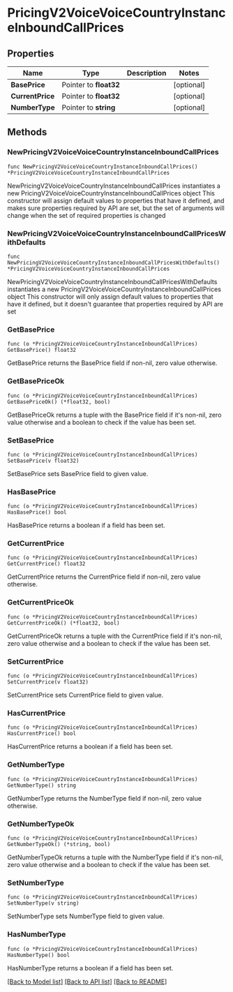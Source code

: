 # PricingV2VoiceVoiceCountryInstanceInboundCallPrices

## Properties

Name | Type | Description | Notes
------------ | ------------- | ------------- | -------------
**BasePrice** | Pointer to **float32** |  | [optional] 
**CurrentPrice** | Pointer to **float32** |  | [optional] 
**NumberType** | Pointer to **string** |  | [optional] 

## Methods

### NewPricingV2VoiceVoiceCountryInstanceInboundCallPrices

`func NewPricingV2VoiceVoiceCountryInstanceInboundCallPrices() *PricingV2VoiceVoiceCountryInstanceInboundCallPrices`

NewPricingV2VoiceVoiceCountryInstanceInboundCallPrices instantiates a new PricingV2VoiceVoiceCountryInstanceInboundCallPrices object
This constructor will assign default values to properties that have it defined,
and makes sure properties required by API are set, but the set of arguments
will change when the set of required properties is changed

### NewPricingV2VoiceVoiceCountryInstanceInboundCallPricesWithDefaults

`func NewPricingV2VoiceVoiceCountryInstanceInboundCallPricesWithDefaults() *PricingV2VoiceVoiceCountryInstanceInboundCallPrices`

NewPricingV2VoiceVoiceCountryInstanceInboundCallPricesWithDefaults instantiates a new PricingV2VoiceVoiceCountryInstanceInboundCallPrices object
This constructor will only assign default values to properties that have it defined,
but it doesn't guarantee that properties required by API are set

### GetBasePrice

`func (o *PricingV2VoiceVoiceCountryInstanceInboundCallPrices) GetBasePrice() float32`

GetBasePrice returns the BasePrice field if non-nil, zero value otherwise.

### GetBasePriceOk

`func (o *PricingV2VoiceVoiceCountryInstanceInboundCallPrices) GetBasePriceOk() (*float32, bool)`

GetBasePriceOk returns a tuple with the BasePrice field if it's non-nil, zero value otherwise
and a boolean to check if the value has been set.

### SetBasePrice

`func (o *PricingV2VoiceVoiceCountryInstanceInboundCallPrices) SetBasePrice(v float32)`

SetBasePrice sets BasePrice field to given value.

### HasBasePrice

`func (o *PricingV2VoiceVoiceCountryInstanceInboundCallPrices) HasBasePrice() bool`

HasBasePrice returns a boolean if a field has been set.

### GetCurrentPrice

`func (o *PricingV2VoiceVoiceCountryInstanceInboundCallPrices) GetCurrentPrice() float32`

GetCurrentPrice returns the CurrentPrice field if non-nil, zero value otherwise.

### GetCurrentPriceOk

`func (o *PricingV2VoiceVoiceCountryInstanceInboundCallPrices) GetCurrentPriceOk() (*float32, bool)`

GetCurrentPriceOk returns a tuple with the CurrentPrice field if it's non-nil, zero value otherwise
and a boolean to check if the value has been set.

### SetCurrentPrice

`func (o *PricingV2VoiceVoiceCountryInstanceInboundCallPrices) SetCurrentPrice(v float32)`

SetCurrentPrice sets CurrentPrice field to given value.

### HasCurrentPrice

`func (o *PricingV2VoiceVoiceCountryInstanceInboundCallPrices) HasCurrentPrice() bool`

HasCurrentPrice returns a boolean if a field has been set.

### GetNumberType

`func (o *PricingV2VoiceVoiceCountryInstanceInboundCallPrices) GetNumberType() string`

GetNumberType returns the NumberType field if non-nil, zero value otherwise.

### GetNumberTypeOk

`func (o *PricingV2VoiceVoiceCountryInstanceInboundCallPrices) GetNumberTypeOk() (*string, bool)`

GetNumberTypeOk returns a tuple with the NumberType field if it's non-nil, zero value otherwise
and a boolean to check if the value has been set.

### SetNumberType

`func (o *PricingV2VoiceVoiceCountryInstanceInboundCallPrices) SetNumberType(v string)`

SetNumberType sets NumberType field to given value.

### HasNumberType

`func (o *PricingV2VoiceVoiceCountryInstanceInboundCallPrices) HasNumberType() bool`

HasNumberType returns a boolean if a field has been set.


[[Back to Model list]](../README.md#documentation-for-models) [[Back to API list]](../README.md#documentation-for-api-endpoints) [[Back to README]](../README.md)


